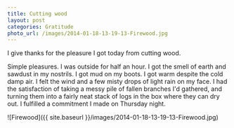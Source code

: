 ```yaml
---
title: Cutting wood
layout: post
categories: Gratitude
photo_url: /images/2014-01-18-13-19-13-Firewood.jpg
---
```



I give thanks for the pleasure I got today from cutting wood. 

Simple pleasures. I was outside for half an hour. I got the
smell of earth and sawdust in my nostrils. I got mud on my
boots. I got warm despite the cold damp air. I felt the wind and
a few misty drops of light rain on my face. I had the
satisfaction of taking a messy pile of fallen branches I'd
gathered, and turning them into a fairly neat stack of logs in
the box where they can dry out. I fulfilled a commitment I made
on Thursday night.

![Firewood]({{ site.baseurl }}/images/2014-01-18-13-19-13-Firewood.jpg)

